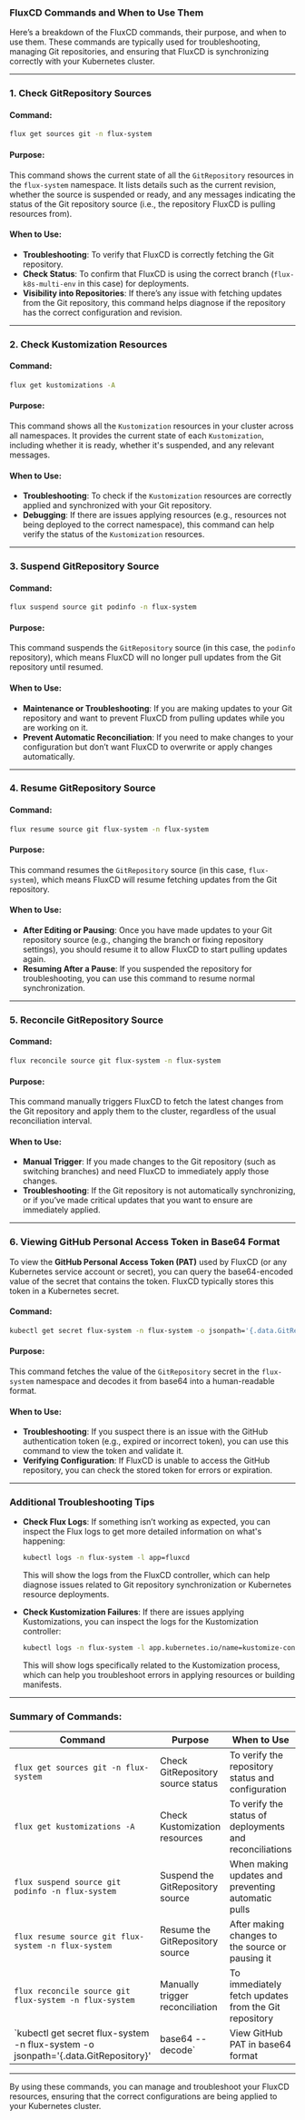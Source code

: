 ### FluxCD Commands and When to Use Them

Here’s a breakdown of the FluxCD commands, their purpose, and when to use them. These commands are typically used for troubleshooting, managing Git repositories, and ensuring that FluxCD is synchronizing correctly with your Kubernetes cluster.

---

### **1. Check GitRepository Sources**

#### Command:
```bash
flux get sources git -n flux-system
```

#### Purpose:
This command shows the current state of all the `GitRepository` resources in the `flux-system` namespace. It lists details such as the current revision, whether the source is suspended or ready, and any messages indicating the status of the Git repository source (i.e., the repository FluxCD is pulling resources from).

#### When to Use:
- **Troubleshooting**: To verify that FluxCD is correctly fetching the Git repository.
- **Check Status**: To confirm that FluxCD is using the correct branch (`flux-k8s-multi-env` in this case) for deployments.
- **Visibility into Repositories**: If there’s any issue with fetching updates from the Git repository, this command helps diagnose if the repository has the correct configuration and revision.

---

### **2. Check Kustomization Resources**

#### Command:
```bash
flux get kustomizations -A
```

#### Purpose:
This command shows all the `Kustomization` resources in your cluster across all namespaces. It provides the current state of each `Kustomization`, including whether it is ready, whether it's suspended, and any relevant messages.

#### When to Use:
- **Troubleshooting**: To check if the `Kustomization` resources are correctly applied and synchronized with your Git repository.
- **Debugging**: If there are issues applying resources (e.g., resources not being deployed to the correct namespace), this command can help verify the status of the `Kustomization` resources.

---

### **3. Suspend GitRepository Source**

#### Command:
```bash
flux suspend source git podinfo -n flux-system
```

#### Purpose:
This command suspends the `GitRepository` source (in this case, the `podinfo` repository), which means FluxCD will no longer pull updates from the Git repository until resumed.

#### When to Use:
- **Maintenance or Troubleshooting**: If you are making updates to your Git repository and want to prevent FluxCD from pulling updates while you are working on it.
- **Prevent Automatic Reconciliation**: If you need to make changes to your configuration but don’t want FluxCD to overwrite or apply changes automatically.

---

### **4. Resume GitRepository Source**

#### Command:
```bash
flux resume source git flux-system -n flux-system
```

#### Purpose:
This command resumes the `GitRepository` source (in this case, `flux-system`), which means FluxCD will resume fetching updates from the Git repository.

#### When to Use:
- **After Editing or Pausing**: Once you have made updates to your Git repository source (e.g., changing the branch or fixing repository settings), you should resume it to allow FluxCD to start pulling updates again.
- **Resuming After a Pause**: If you suspended the repository for troubleshooting, you can use this command to resume normal synchronization.

---

### **5. Reconcile GitRepository Source**

#### Command:
```bash
flux reconcile source git flux-system -n flux-system
```

#### Purpose:
This command manually triggers FluxCD to fetch the latest changes from the Git repository and apply them to the cluster, regardless of the usual reconciliation interval.

#### When to Use:
- **Manual Trigger**: If you made changes to the Git repository (such as switching branches) and need FluxCD to immediately apply those changes.
- **Troubleshooting**: If the Git repository is not automatically synchronizing, or if you’ve made critical updates that you want to ensure are immediately applied.

---

### **6. Viewing GitHub Personal Access Token in Base64 Format**

To view the **GitHub Personal Access Token (PAT)** used by FluxCD (or any Kubernetes service account or secret), you can query the base64-encoded value of the secret that contains the token. FluxCD typically stores this token in a Kubernetes secret.

#### Command:
```bash
kubectl get secret flux-system -n flux-system -o jsonpath='{.data.GitRepository}' | base64 --decode
```

#### Purpose:
This command fetches the value of the `GitRepository` secret in the `flux-system` namespace and decodes it from base64 into a human-readable format.

#### When to Use:
- **Troubleshooting**: If you suspect there is an issue with the GitHub authentication token (e.g., expired or incorrect token), you can use this command to view the token and validate it.
- **Verifying Configuration**: If FluxCD is unable to access the GitHub repository, you can check the stored token for errors or expiration.

---

### **Additional Troubleshooting Tips**

- **Check Flux Logs**:
  If something isn’t working as expected, you can inspect the Flux logs to get more detailed information on what's happening:
  
  ```bash
  kubectl logs -n flux-system -l app=fluxcd
  ```

  This will show the logs from the FluxCD controller, which can help diagnose issues related to Git repository synchronization or Kubernetes resource deployments.

- **Check Kustomization Failures**:
  If there are issues applying Kustomizations, you can inspect the logs for the Kustomization controller:

  ```bash
  kubectl logs -n flux-system -l app.kubernetes.io/name=kustomize-controller
  ```

  This will show logs specifically related to the Kustomization process, which can help you troubleshoot errors in applying resources or building manifests.

---

### **Summary of Commands**:

| Command | Purpose | When to Use |
|---------|---------|-------------|
| `flux get sources git -n flux-system` | Check GitRepository source status | To verify the repository status and configuration |
| `flux get kustomizations -A` | Check Kustomization resources | To verify the status of deployments and reconciliations |
| `flux suspend source git podinfo -n flux-system` | Suspend the GitRepository source | When making updates and preventing automatic pulls |
| `flux resume source git flux-system -n flux-system` | Resume the GitRepository source | After making changes to the source or pausing it |
| `flux reconcile source git flux-system -n flux-system` | Manually trigger reconciliation | To immediately fetch updates from the Git repository |
| `kubectl get secret flux-system -n flux-system -o jsonpath='{.data.GitRepository}' | base64 --decode` | View GitHub PAT in base64 format | If troubleshooting GitHub authentication issues |

---

By using these commands, you can manage and troubleshoot your FluxCD resources, ensuring that the correct configurations are being applied to your Kubernetes cluster.
